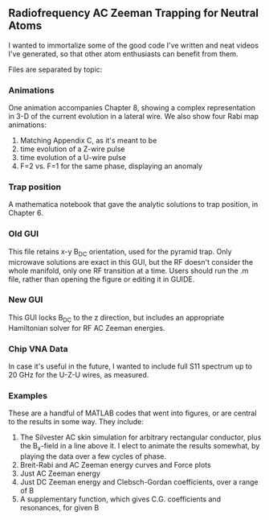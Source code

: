 ## Radiofrequency AC Zeeman Trapping for Neutral Atoms ## 
I wanted to immortalize some of the good code I've written and neat videos I've generated, so that other atom enthusiasts can benefit from them. 

Files are separated by topic:

### Animations
One animation accompanies Chapter 8, showing a complex representation in 3-D of the current evolution in a lateral wire. 
We also show four Rabi map animations:
1) Matching Appendix C, as it's meant to be
2) time evolution of a Z-wire pulse
3) time evolution of a U-wire pulse
4) F=2 vs. F=1 for the same phase, displaying an anomaly

### Trap position
A mathematica notebook that gave the analytic solutions to trap position, in Chapter 6. 

### Old GUI
This file retains x-y B<sub>DC</sub> orientation, used for the pyramid trap. Only microwave solutions are exact in this GUI, but the RF doesn't consider the whole manifold, only one RF transition at a time. 
Users should run the .m file, rather than opening the figure or editing it in GUIDE.

### New GUI
This GUI locks B<sub>DC</sub> to the z direction, but includes an appropriate Hamiltonian solver for RF AC Zeeman energies. 

### Chip VNA Data
In case it's useful in the future, I wanted to include full S11 spectrum up to 20 GHz for the U-Z-U wires, as measured. 

### Examples
These are a handful of MATLAB codes that went into figures, or are central to the results in some way. 
They include:

1) The Silvester AC skin simulation for arbitrary rectangular conductor, plus the B<sub>x</sub>-field in a line above it. I elect to animate the results somewhat, by playing the data over a few cycles of phase. 
2) Breit-Rabi and AC Zeeman energy curves and Force plots
3) Just AC Zeeman energy
4) Just DC Zeeman energy and Clebsch-Gordan coefficients, over a range of B
5) A supplementary function, which gives C.G. coefficients and resonances, for given B



